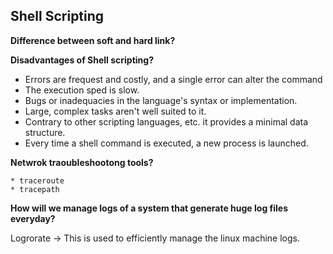 ## Shell Scripting

**Difference between soft and hard link?**


**Disadvantages of Shell scripting?**

* Errors are frequest and costly, and a single error can alter the command
* The execution sped is slow.
* Bugs or inadequacies in the language's syntax or implementation.
* Large, complex tasks aren't well suited to it.
* Contrary to other scripting languages, etc. it provides a minimal data structure.
* Every time a shell command is executed, a new process is launched.

**Netwrok traoubleshootong tools?**

```
* traceroute
* tracepath
```

**How will we manage  logs of a system  that generate huge log files everyday?**

Logrorate -> This is used to efficiently manage the linux machine logs.